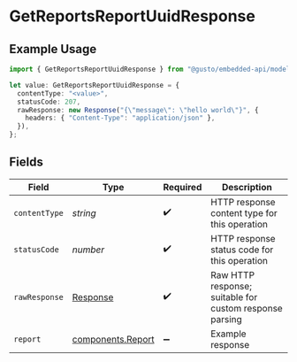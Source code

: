 # GetReportsReportUuidResponse

## Example Usage

```typescript
import { GetReportsReportUuidResponse } from "@gusto/embedded-api/models/operations";

let value: GetReportsReportUuidResponse = {
  contentType: "<value>",
  statusCode: 207,
  rawResponse: new Response("{\"message\": \"hello world\"}", {
    headers: { "Content-Type": "application/json" },
  }),
};
```

## Fields

| Field                                                                 | Type                                                                  | Required                                                              | Description                                                           |
| --------------------------------------------------------------------- | --------------------------------------------------------------------- | --------------------------------------------------------------------- | --------------------------------------------------------------------- |
| `contentType`                                                         | *string*                                                              | :heavy_check_mark:                                                    | HTTP response content type for this operation                         |
| `statusCode`                                                          | *number*                                                              | :heavy_check_mark:                                                    | HTTP response status code for this operation                          |
| `rawResponse`                                                         | [Response](https://developer.mozilla.org/en-US/docs/Web/API/Response) | :heavy_check_mark:                                                    | Raw HTTP response; suitable for custom response parsing               |
| `report`                                                              | [components.Report](../../models/components/report.md)                | :heavy_minus_sign:                                                    | Example response                                                      |